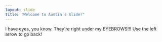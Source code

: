```yaml
---
layout: slide
title: "Welcome to Austin's Slide!"
---
```

I have eyes, you know. They're right under my EYEBROWS!!!
Use the left arrow to go back!
